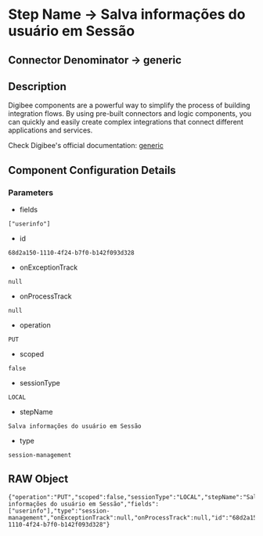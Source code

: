 # Step Name -> Salva informações do usuário em Sessão
## Connector Denominator -> generic

## Description

Digibee components are a powerful way to simplify the process of building integration flows. By using pre-built connectors and logic components, you can quickly and easily create complex integrations that connect different applications and services.

Check Digibee's official documentation: [generic](https://docs.digibee.com/documentation "Digibee documentation")

## Component Configuration Details
### Parameters

* fields
```
["userinfo"]
```

* id
```
68d2a150-1110-4f24-b7f0-b142f093d328
```

* onExceptionTrack
```
null
```

* onProcessTrack
```
null
```

* operation
```
PUT
```

* scoped
```
false
```

* sessionType
```
LOCAL
```

* stepName
```
Salva informações do usuário em Sessão
```

* type
```
session-management
```


## RAW Object

```
{"operation":"PUT","scoped":false,"sessionType":"LOCAL","stepName":"Salva informações do usuário em Sessão","fields":["userinfo"],"type":"session-management","onExceptionTrack":null,"onProcessTrack":null,"id":"68d2a150-1110-4f24-b7f0-b142f093d328"}
```